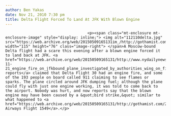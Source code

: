 ```yaml
---
author: Ben Yakas
date: Nov 21, 2010 7:30 pm
title: Delta Flight Forced To Land At JFK With Blown Engine
---
```


	
										<p><span class="mt-enclosure mt-enclosure-image" style="display: inline;"> <img alt="112110delta.jpg" src="https://web.archive.org/web/20150509165131im_/http://gothamist.com/attachments/byakas/112110delta.jpg" width="115" height="76" class="image-right"> </span>A Moscow-bound Delta flight had a scare this evening after a blown engine forced it to land back at JFK. <a href="https://web.archive.org/web/20150509165131/http://www.nydailynews.com/ny_local/2010/11/21/2010-11-21_engine_fire_on_jfkbound_plane_investigated_by_authorities_wing_on_fire_as_plane_.html">Initial reports</a> claimed that Delta Flight 30 had an engine fire, and some of the 193 people on board called 911 claiming to see flames or sparks. The plane circled around JFK dumping fuel; although the plane could fly with just one engine working, it was told to come back to the airport. Nobody was hurt, and now reports say that the blown engine may have been caused by a &quot;bird strike,&quot; similar to what happened to <a href="https://web.archive.org/web/20150509165131/http://gothamist.com/2009/01/15/plane_crash_in_hudson.php">U.S. Airways Flight 1549</a>.</p>					
										
									
				